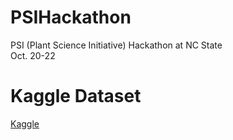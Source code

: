 # PSIHackathon
PSI (Plant Science Initiative) Hackathon at NC State  
Oct. 20-22


# Kaggle Dataset
[Kaggle](https://www.kaggle.com/competitions/nc-plant-sciences-initiative-ml-hackathon/data)
